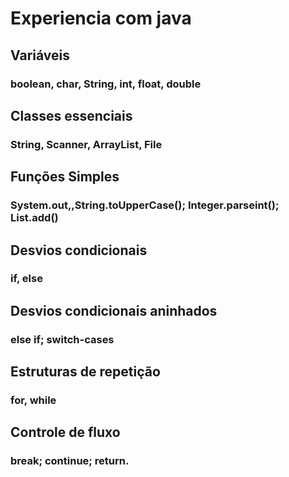 
# Experiencia com java

## Variáveis
### boolean, char, String, int, float, double

## Classes essenciais
### String, Scanner, ArrayList, File

## Funções Simples
### System.out,,String.toUpperCase(); Integer.parseint(); List.add()

## Desvios condicionais
### if, else 

## Desvios condicionais aninhados
### else if; switch-cases

## Estruturas de repetição
### for, while

## Controle de fluxo
### break; continue; return.


